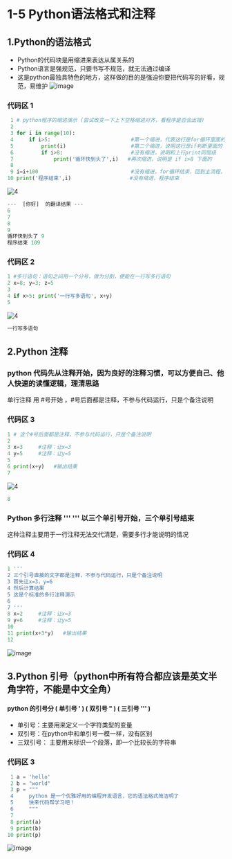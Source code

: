 # 1-5 Python语法格式和注释
## 1.Python的语法格式
- Python的代码块是用缩进来表达从属关系的
- Python语言是强规范，只要书写不规范，就无法通过编译
- 这是python最独具特色的地方，这样做的目的是强迫你要把代码写的好看，规范，易维护
![image](https://user-images.githubusercontent.com/103555341/163670838-452bf88b-ac87-4e80-8833-70a52b30ab3d.png)
### 代码区 1
```python
 1 # python程序的缩进演示 (尝试改变一下上下空格缩进对齐，看程序是否会出错)
 2
 3 for i in range(10):
 4     if i>5:                          #第一个缩进，代表这行是for循环里面的
 5         print(i)                     #第二个缩进，说明这行是if判断里面的
 6         if i>8:                      #没有缩进，说明和上行print同层级
 7             print('循环快到头了',i)   #再次缩进，说明是 if i>8 下面的
 8
 9 i=i+100                              #没有缩进，for循环结束，回到主流程，
10 print('程序结束',i)                   #没有缩进，程序结束

```
![4](https://user-images.githubusercontent.com/103555341/163546933-bee710b5-943e-454e-b00d-922d2b897614.jpg)
```python
---  [你好]  的翻译结果 ---
6
7
8
9
循环快到头了 9
程序结束 109 
```

### 代码区 2
```python
1 #多行语句：语句之间用一个分号，做为分割，便能在一行写多行语句
2 x=8; y=3; z=5
3
4 if x>5: print('一行写多语句', x+y)
5
```
![4](https://user-images.githubusercontent.com/103555341/163546933-bee710b5-943e-454e-b00d-922d2b897614.jpg)
```python
一行写多语句
```
## 2.Python 注释
### python 代码先从注释开始，因为良好的注释习惯，可以方便自己、他人快速的读懂逻辑，理清思路
单行注释 用 #号开始 ，#号后面都是注释，不参与代码运行，只是个备注说明

### 代码区 3
```python
1 # 这个#号后面都是注释，不参与代码运行，只是个备注说明
2
3 x=3     #注释：让x=3
4 y=5     #注释：让y=5
5
6 print(x+y)   #输出结果
7
```
![4](https://user-images.githubusercontent.com/103555341/163546933-bee710b5-943e-454e-b00d-922d2b897614.jpg)
```python
8
```

### Python 多行注释 ''' ''' 以三个单引号开始，三个单引号结束
这种注释主要用于一行注释无法交代清楚，需要多行才能说明的情况
### 代码区 4
 ```python
 1 '''
 2 三个引号直接的文字都是注释，不参与代码运行，只是个备注说明
 3 首先让x=3，y=6
 4 然后计算结果
 5 这是个标准的多行注释演示
 6
 7 '''
 8 x=2     #注释：让x=3
 9 y=6     #注释：让y=5
10 
11 print(x+3*y)   #输出结果
12
```
![image](https://user-images.githubusercontent.com/103555341/163671759-3f4fb58b-1719-49a3-9f32-1deb91026076.png)
## 3.Python 引号（python中所有符合都应该是英文半角字符，不能是中文全角）
#### python 的引号分 ( 单引号 ' ) ( 双引号 " ) ( 三引号 ''' )
- 单引号：主要用来定义一个字符类型的变量
- 双引号：在python中和单引号一模一样，没有区别
- 三双引号： 主要用来标识一个段落，即一个比较长的字符串
### 代码区 3
```python
 1 a = 'hello'
 2 b = "world"
 3 p = """
 4     python 是一个优雅好用的编程开发语言，它的语法格式简洁明了
 5     快来代码帮学习吧！
 6     """
 7 
 8 print(a)
 9 print(b)
10 print(p)
```
![image](https://user-images.githubusercontent.com/103555341/163672099-a1c3b4aa-f774-4c61-9e83-182b488e8f6a.png)



